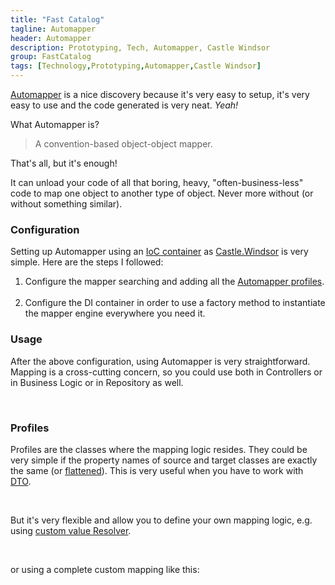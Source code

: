 ```yaml
---
title: "Fast Catalog"
tagline: Automapper
header: Automapper
description: Prototyping, Tech, Automapper, Castle Windsor
group: FastCatalog
tags: [Technology,Prototyping,Automapper,Castle Windsor]
---
```


<a href="http://automapper.org/" target="_blank">Automapper</a> is a nice discovery because it's very easy to setup, it's very easy to use and the code generated is very neat. _Yeah!_

What Automapper is? 

> A convention-based object-object mapper.

That's all, but it's enough! 

It can unload your code of all that boring, heavy, "often-business-less" code to map one object to another type of object. Never more without (or without something similar).

### Configuration

Setting up Automapper using an <a href="https://en.wikipedia.org/wiki/Inversion_of_control" target="_blank">IoC container</a> as <a href="https://github.com/castleproject/Windsor/blob/master/docs/README.md" target="_blank">Castle.Windsor</a> is very simple. Here are the steps I followed:

<ol>
<li>Configure the mapper searching and adding all the <a href="https://github.com/AutoMapper/AutoMapper/wiki/Configuration" target="_blank">Automapper profiles</a>.

<script type="syntaxhighlighter" class="brush: csharp;highlight: [14]" >
<![CDATA[
// In Global.asax or during App Initialization
protected void Application_Start()
{
	...

	// Configure all AutoMapper Profiles
	AutoMapperConfig.Configure();
}

public static class AutoMapperConfig
{
	public static void Configure()
	{
		Mapper.Initialize(x => GetConfiguration(Mapper.Configuration));
	}

	private static void GetConfiguration(IConfiguration configuration)
	{
		var profiles = typeof(SearchInputMapperProfile).Assembly.GetTypes().Where(x => typeof(Profile).IsAssignableFrom(x));
		foreach (var profile in profiles)
		{
			configuration.AddProfile(Activator.CreateInstance(profile) as Profile);
		}
	}
}
]]></script> 


</li>
<li>Configure the DI container in order to use a factory method to instantiate the mapper engine everywhere you need it. 

<script type="syntaxhighlighter" class="brush: csharp;highlight: [5]" >
<![CDATA[
public class MappersInstaller : IWindsorInstaller
{
	public void Install(Castle.Windsor.IWindsorContainer container, Castle.MicroKernel.SubSystems.Configuration.IConfigurationStore store)
	{
		container.Register(Component.For<IMappingEngine>().UsingFactoryMethod(() => Mapper.Engine));
	}
}
]]></script> 

</li>
</ol>

### Usage
After the above configuration, using Automapper is very straightforward. Mapping is a cross-cutting concern, so you could use both in Controllers or in Business Logic or in Repository as well.

<script type="syntaxhighlighter" class="brush: csharp;highlight: [6,19]" >
<![CDATA[
public class CatalogController : ApiController
{
	private readonly ICatalogWorker worker;
	private readonly IMappingEngine mapper;

	public CatalogController(ICatalogWorker worker, IMappingEngine mapper)
	{
		Contract.Requires<ArgumentNullException>(worker != null, "worker");
		Contract.Requires<ArgumentNullException>(mapper != null, "mapper");
		this.worker = worker;
		this.mapper = mapper;
	}

	[HttpPost]
	public async Task<IHttpActionResult> Search(SearchInputViewModel searchInput)
	{
		try
		{
			SearchInput input = mapper.Map<SearchInputViewModel, SearchInput>(searchInput);
			return Ok(await worker.Search(input));
		}
		catch (Exception ex)
		{
			return BadRequest(ex.Message);
		}
	}
}
]]></script> 

### Profiles
Profiles are the classes where the mapping logic resides. They could be very simple if the property names of source and target classes are exactly the same (or <a href="https://github.com/AutoMapper/AutoMapper/wiki/Flattening" target="_blank">flattened</a>). This is very useful when you have to work with <a href="https://en.wikipedia.org/wiki/Data_transfer_object" target="_blank">DTO</a>.

<script type="syntaxhighlighter" class="brush: csharp;highlight: [5,6]" >
<![CDATA[
public class SearchInputMapperProfile : Profile
{
	protected override void Configure()
	{
		CreateMap<SearchInputViewModel, SearchInput>();
		CreateMap<FilteredProductAttributeViewModel, FilteredProductAttribute>();
	}
}
]]></script> 

But it's very flexible and allow you to define your own mapping logic, e.g. using <a href="https://github.com/AutoMapper/AutoMapper/wiki/Custom-value-resolvers" target="_blank">custom value Resolver</a>.


<script type="syntaxhighlighter" class="brush: csharp;highlight: [6]" >
<![CDATA[
public class OrderedSearchInputMapperProfile : Profile
{
	protected override void Configure()
	{
		CreateMap<OrderedSearchInput, SearchInput>()
			.ForMember(dest => dest.Attributes, opt => opt.ResolveUsing<AttributesResolver>());
	}
}

public class AttributesResolver : ValueResolver<OrderedSearchInput, IList<FilteredProductAttribute>>
{
	protected override IList<FilteredProductAttribute> ResolveCore(OrderedSearchInput source)
	{
		var attributes = new List<FilteredProductAttribute>();
		foreach (string key in source.Attributes.Select(o => o.Key).Distinct())
		{
			attributes.Add(new FilteredProductAttribute { 
				Key = key,
				Values = source.Attributes.Where(s => s.Key.Equals(key)).Select(o => o.Value).ToList()
			});
		}
		return attributes;
	}
}
]]></script> 

or using a complete custom mapping like this:

<script type="syntaxhighlighter" class="brush: csharp;highlight: [6]" >
<![CDATA[
public class SearchResponseMapperProfile : Profile
{
	protected override void Configure()
	{
		CreateMap<ISearchResponse<Product>, IList<ProductAttributeAggregation>>()
			.ConvertUsing(mappingFunction);
	}

	Func<ISearchResponse<Product>, IList<ProductAttributeAggregation>> mappingFunction = (source) =>
	{
		var bucket = source.Aggs.Children("multi_properties");

		IList<ProductAttributeAggregation> aggs = new List<ProductAttributeAggregation>();
		foreach (var item in bucket.Terms("all_properties").Items)
		{
			IList<ValueCount> values = new List<ValueCount>();

			foreach (var val in item.Terms("all_values_per_property").Items)
			{
				values.Add(new ValueCount
				{
					Value = val.Key,
					Count = val.DocCount
				});
			}

			aggs.Add(new ProductAttributeAggregation
			{
				Key = item.Key,
				Values = values
			});
		}
		return aggs;
	};
}
]]></script> 
